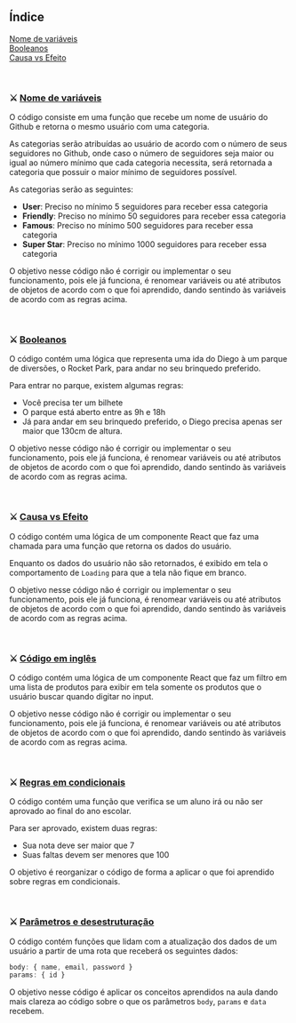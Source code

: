 ## Índice
[Nome de variáveis](#id1)<br>
[Booleanos](#id2)<br>
[Causa vs Efeito](#id03)<br>
<!-- 
[Código em inglês](#id04)<br> 
[Regras em condicionais](#id05)<br> 
[Parâmetros e desestruturação](#id06)<br> 
[Números mágicos](#id07)<br> 
[Comentários vs Documentação](#id08)<br> 
[Syntactic Sugars](#id09)<br>  
-->

<br>

<div id="id1"></div>

### ⚔️ [Nome de variáveis](desafios/01-nomenclatura-de-variaveis.ts) 

O código consiste em uma função que recebe um nome de usuário do Github e retorna o mesmo usuário com uma categoria.

As categorias serão atribuídas ao usuário de acordo com o número de seus seguidores no Github, onde caso o número de seguidores seja maior ou igual ao número mínimo que cada categoria necessita, será retornada a categoria que possuir o maior mínimo de seguidores possível.

As categorias serão as seguintes:

- **User**: Preciso no mínimo 5 seguidores para receber essa categoria
- **Friendly**: Preciso no mínimo 50 seguidores para receber essa categoria
- **Famous**: Preciso no mínimo 500 seguidores para receber essa categoria
- **Super Star**: Preciso no mínimo 1000 seguidores para receber essa categoria

O objetivo nesse código não é corrigir ou implementar o seu funcionamento, pois ele já funciona, é renomear variáveis ou até atributos de objetos de acordo com o que foi aprendido, dando sentindo às variáveis de acordo com as regras acima.

<br>

<div id="id2"></div>

### ⚔️ [Booleanos](desafios/01-nomenclatura-de-variaveis.ts)

O código contém uma lógica que representa uma ida do Diego à um parque de diversões, o Rocket Park, para andar no seu brinquedo preferido.

Para entrar no parque, existem algumas regras:
- Você precisa ter um bilhete
- O parque está aberto entre as 9h e 18h
- Já para andar em seu brinquedo preferido, o Diego precisa apenas ser maior que 130cm de altura.

O objetivo nesse código não é corrigir ou implementar o seu funcionamento, pois ele já funciona, é renomear variáveis ou até atributos de objetos de acordo com o que foi aprendido, dando sentindo às variáveis de acordo com as regras acima.

<br>

<div id="id3"></div>

### ⚔️ [Causa vs Efeito](desafios/03-causa-vs-efeito.tsx)

O código contém uma lógica de um componente React que faz uma chamada para uma função que retorna os dados do usuário.

Enquanto os dados do usuário não são retornados, é exibido em tela o comportamento de `Loading` para que a tela não fique em branco.

O objetivo nesse código não é corrigir ou implementar o seu funcionamento, pois ele já funciona, é renomear variáveis ou até atributos de objetos de acordo com o que foi aprendido, dando sentindo às variáveis de acordo com as regras acima.

<!-- Não consegui trocar nenhuma variável -->

<br>

<div id="id4"></div>

### ⚔️ [Código em inglês](desafios/04-codigo-em-ingles.tsx) 

O código contém uma lógica de um componente React que faz um filtro em uma lista de produtos para exibir em tela somente os produtos que o usuário buscar quando digitar no input.

O objetivo nesse código não é corrigir ou implementar o seu funcionamento, pois ele já funciona, é renomear variáveis ou até atributos de objetos de acordo com o que foi aprendido, dando sentindo às variáveis de acordo com as regras acima.

<br>

<div id="id5"></div>

### ⚔️ [Regras em condicionais](desafios/05-regras-em-condicionais.ts) 
O código contém uma função que verifica se um aluno irá ou não ser aprovado ao final do ano escolar.

Para ser aprovado, existem duas regras:

- Sua nota deve ser maior que 7
- Suas faltas devem ser menores que 100

O objetivo é reorganizar o código de forma a aplicar o que foi aprendido sobre regras em condicionais.

<br>

<div id="id6"></div>

### ⚔️ [Parâmetros e desestruturação](desafios/06-parametros-e-desestruturacao.tsx) 
O código contém funções que lidam com a atualização dos dados de um usuário a partir de uma rota que receberá os seguintes dados:

```js
body: { name, email, password }
params: { id }
```

O objetivo nesse código é aplicar os conceitos aprendidos na aula dando mais clareza ao código sobre o que os parâmetros `body`, `params` e `data` recebem.

<br>

<div id="id7"></div>

<!-- 
### ⚔️ [Números mágicos](desafios/07-numeros-magicos.js) 
O código contém funções que lidam com checagem de atualizações de uma aplicação e cálculo de desconto, onde:

- O tempo de checagem de uma atualização por meio do `setInterval` é feita a cada 30 minutos.
- Os cálculos do desconto devem ter o preço em centavos e o desconto em porcentagem

O objetivo é aplicar os conceitos aprendidos na aula dando mais clareza ao código sobre a que esses números mágicos se referem.
-->

<br>

<div id="id8"></div>

<!-- 
### ⚔️ [Comentários vs Documentação](desafios/08-comentarios-vs-documentacao.js) 
O código contém uma função responsável pelo registro do usuário no banco de dados. Porém, antes de cadastrar o usuário no banco é preciso realizar alguns passos:

- Validações
- Conversão do avatar para JPG.

O objetivo é aplicar os conceitos aprendidos na aula, removendo o máximo de comentários possível. Lembrando que é válido reescrever um trecho de código para deixá-lo mais claro, dispensando assim a necessidade do comentário.
-->

<br>

<div id="id9"></div>

<!-- 
### ⚔️ [Syntactic Sugars](desafios/09-syntatic-sugars.ts) 
O código possui um objetivo: pegar os primeiros 5 valores de um array de avaliações de um app, somá-los e retornar o resultado e horário atual. Para isso, temos duas funções:

- **sumFirstFiveRatings**: essa função deve retornar um objeto com o somatório das 5 primeiras avaliações e o horário atual em timestamp (caso tenha dúvidas sobre esse formato, é a quantidade de segundos que se passaram desde 1 de janeiro de 1970). Porém, caso avaliações seja `falsy` ou não possua pelo menos 5 valores, deve retornar os respectivos erros.
- **getFirstFiveRatings**: essa função deve retornar os primeiros 5 valores do array de avaliações caso o seu tamanho seja no mínimo 5. Se essa condição não for atendida, deve retornar `false`.

O objetivo nesse código é aplicar os conceitos aprendidos na aula, removendo o máximo de `syntatic sugars` possíveis do código. Lembrando que nem sempre um código mais curto é melhor.
-->

<br>

